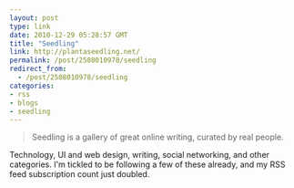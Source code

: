 ```yaml
---
layout: post
type: link
date: 2010-12-29 05:28:57 GMT
title: "Seedling"
link: http://plantaseedling.net/
permalink: /post/2508010978/seedling
redirect_from: 
  - /post/2508010978/seedling
categories:
- rss
- blogs
- seedling
---
```

<blockquote>Seedling is a gallery of great online writing, curated by real people.</blockquote>
Technology, UI and web design, writing, social networking, and other categories. I'm tickled to be following a few of these already, and my RSS feed subscription count just doubled.